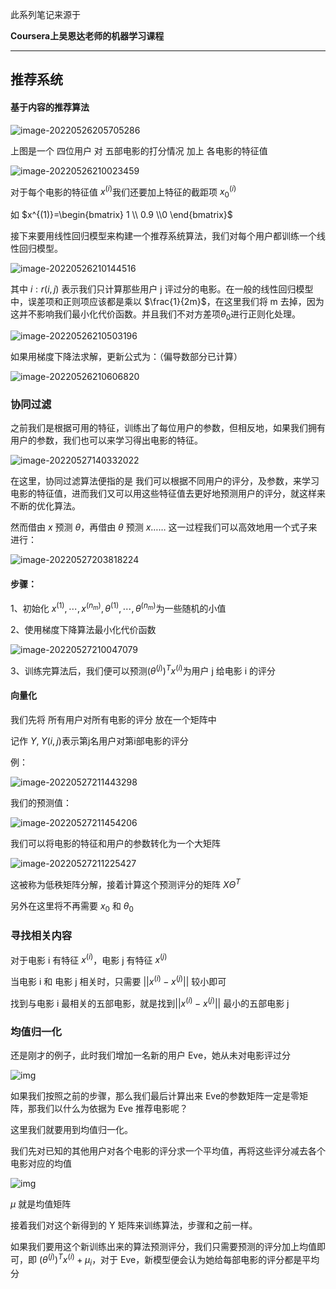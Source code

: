 此系列笔记来源于

**Coursera上吴恩达老师的机器学习课程**

****

## 推荐系统

#### 基于内容的推荐算法

![image-20220526205705286](https://img2022.cnblogs.com/blog/1754203/202205/1754203-20220526205705919-497954286.png)

上图是一个 四位用户 对 五部电影的打分情况 加上 各电影的特征值

![image-20220526210023459](https://img2022.cnblogs.com/blog/1754203/202205/1754203-20220526210023915-1488548172.png)

对于每个电影的特征值 $x^{(i)}$我们还要加上特征的截距项 $x^{(i)}_0$

如 $x^{(1)}=\begin{bmatrix} 1 \\ 0.9 \\0 \end{bmatrix}$

接下来要用线性回归模型来构建一个推荐系统算法，我们对每个用户都训练一个线性回归模型。

![image-20220526210144516](https://img2022.cnblogs.com/blog/1754203/202205/1754203-20220526210144984-2091410979.png)

其中 $i:r(i,j)$ 表示我们只计算那些用户 j 评过分的电影。在一般的线性回归模型中，误差项和正则项应该都是乘以 $\frac{1}{2m}$，在这里我们将 m 去掉，因为这并不影响我们最小化代价函数。并且我们不对方差项$\theta_0$进行正则化处理。

![image-20220526210503196](https://img2022.cnblogs.com/blog/1754203/202205/1754203-20220526210503677-503462068.png)

如果用梯度下降法求解，更新公式为：（偏导数部分已计算）

![image-20220526210606820](https://img2022.cnblogs.com/blog/1754203/202205/1754203-20220526210607252-1372827015.png)

### 协同过滤

之前我们是根据可用的特征，训练出了每位用户的参数，但相反地，如果我们拥有用户的参数，我们也可以来学习得出电影的特征。

![image-20220527140332022](https://img2022.cnblogs.com/blog/1754203/202205/1754203-20220527140332328-816535319.png)

在这里，协同过滤算法便指的是 我们可以根据不同用户的评分，及参数，来学习电影的特征值，进而我们又可以用这些特征值去更好地预测用户的评分，就这样来不断的优化算法。



然而借由 $x$ 预测 $\theta$，再借由 $\theta$ 预测 $x$…… 这一过程我们可以高效地用一个式子来进行：

![image-20220527203818224](https://img2022.cnblogs.com/blog/1754203/202205/1754203-20220527203817348-950417374.png)

#### 步骤：

1、初始化 $x^{(1)},\cdots,x^{(n_m)},\theta^{(1)},\cdots,\theta^{(n_m)}$为一些随机的小值

2、使用梯度下降算法最小化代价函数

![image-20220527210047079](https://img2022.cnblogs.com/blog/1754203/202205/1754203-20220527210046380-476547811.png)

3、训练完算法后，我们便可以预测$(\theta^{(j)})^Tx^{(i)}$为用户 j 给电影 i 的评分



#### 向量化

我们先将 所有用户对所有电影的评分 放在一个矩阵中

记作 $Y,\;Y(i,j)$表示第j名用户对第i部电影的评分

例：

![image-20220527211443298](https://img2022.cnblogs.com/blog/1754203/202205/1754203-20220527211442280-1518701257.png)

我们的预测值：

![image-20220527211454206](https://img2022.cnblogs.com/blog/1754203/202205/1754203-20220527211453209-703551183.png)

我们可以将电影的特征和用户的参数转化为一个大矩阵

![image-20220527211225427](https://img2022.cnblogs.com/blog/1754203/202205/1754203-20220527211224492-294487776.png)

这被称为低秩矩阵分解，接着计算这个预测评分的矩阵 $X\Theta^T$

另外在这里将不再需要 $x_0$ 和 $\theta_0$

###  寻找相关内容

对于电影 i 有特征 $x^{(i)}$，电影 j 有特征 $x^{(j)}$

当电影 i 和 电影 j 相关时，只需要 $||x^{(i)}-x^{(j)}||$ 较小即可

找到与电影 i 最相关的五部电影，就是找到$||x^{(i)}-x^{(j)}||$ 最小的五部电影 j 



### 均值归一化

还是刚才的例子，此时我们增加一名新的用户 Eve，她从未对电影评过分

![img](https://i.loli.net/2018/12/02/5c0318405284d.png)

如果我们按照之前的步骤，那么我们最后计算出来 Eve的参数矩阵一定是零矩阵，那我们以什么为依据为 Eve 推荐电影呢？

这里我们就要用到均值归一化。

我们先对已知的其他用户对各个电影的评分求一个平均值，再将这些评分减去各个电影对应的均值

![img](https://i.loli.net/2018/12/02/5c031876a7b0b.png)

$\mu$ 就是均值矩阵

接着我们对这个新得到的 Y 矩阵来训练算法，步骤和之前一样。

如果我们要用这个新训练出来的算法预测评分，我们只需要预测的评分加上均值即可，即 $(\theta^{(j)})^Tx^{(i)}+\mu_i$，对于 Eve，新模型便会认为她给每部电影的评分都是平均分